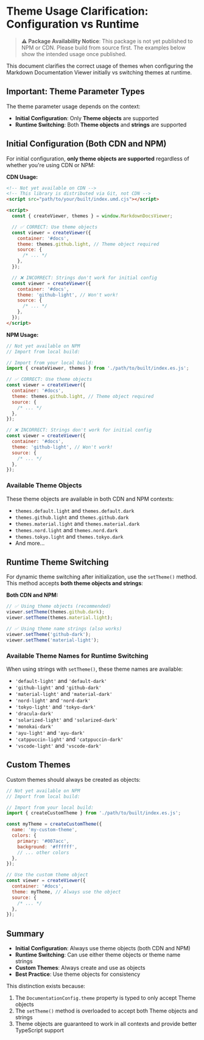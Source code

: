 # Theme Usage Clarification: Configuration vs Runtime

> **⚠️ Package Availability Notice**: This package is not yet published to NPM or CDN. Please build from source first. The examples below show the intended usage once published.

This document clarifies the correct usage of themes when configuring the Markdown Documentation Viewer initially vs switching themes at runtime.

## Important: Theme Parameter Types

The theme parameter usage depends on the context:

- **Initial Configuration**: Only **Theme objects** are supported
- **Runtime Switching**: Both **Theme objects** and **strings** are supported

## Initial Configuration (Both CDN and NPM)

For initial configuration, **only theme objects are supported** regardless of whether you're using CDN or NPM:

**CDN Usage:**

```html
<!-- Not yet available on CDN -->
<!-- This library is distributed via Git, not CDN -->
<script src="path/to/your/built/index.umd.cjs"></script>

<script>
  const { createViewer, themes } = window.MarkdownDocsViewer;

  // ✅ CORRECT: Use theme objects
  const viewer = createViewer({
    container: '#docs',
    theme: themes.github.light, // Theme object required
    source: {
      /* ... */
    },
  });

  // ❌ INCORRECT: Strings don't work for initial config
  const viewer = createViewer({
    container: '#docs',
    theme: 'github-light', // Won't work!
    source: {
      /* ... */
    },
  });
</script>
```

**NPM Usage:**

```javascript
// Not yet available on NPM
// Import from local build:

// Import from your local build:
import { createViewer, themes } from './path/to/built/index.es.js';

// ✅ CORRECT: Use theme objects
const viewer = createViewer({
  container: '#docs',
  theme: themes.github.light, // Theme object required
  source: {
    /* ... */
  },
});

// ❌ INCORRECT: Strings don't work for initial config
const viewer = createViewer({
  container: '#docs',
  theme: 'github-light', // Won't work!
  source: {
    /* ... */
  },
});
```

### Available Theme Objects

These theme objects are available in both CDN and NPM contexts:

- `themes.default.light` and `themes.default.dark`
- `themes.github.light` and `themes.github.dark`
- `themes.material.light` and `themes.material.dark`
- `themes.nord.light` and `themes.nord.dark`
- `themes.tokyo.light` and `themes.tokyo.dark`
- And more...

## Runtime Theme Switching

For dynamic theme switching after initialization, use the `setTheme()` method. This method accepts **both theme objects and strings**:

**Both CDN and NPM:**

```javascript
// ✅ Using theme objects (recommended)
viewer.setTheme(themes.github.dark);
viewer.setTheme(themes.material.light);

// ✅ Using theme name strings (also works)
viewer.setTheme('github-dark');
viewer.setTheme('material-light');
```

### Available Theme Names for Runtime Switching

When using strings with `setTheme()`, these theme names are available:

- `'default-light'` and `'default-dark'`
- `'github-light'` and `'github-dark'`
- `'material-light'` and `'material-dark'`
- `'nord-light'` and `'nord-dark'`
- `'tokyo-light'` and `'tokyo-dark'`
- `'dracula-dark'`
- `'solarized-light'` and `'solarized-dark'`
- `'monokai-dark'`
- `'ayu-light'` and `'ayu-dark'`
- `'catppuccin-light'` and `'catppuccin-dark'`
- `'vscode-light'` and `'vscode-dark'`

## Custom Themes

Custom themes should always be created as objects:

```javascript
// Not yet available on NPM
// Import from local build:

// Import from your local build:
import { createCustomTheme } from './path/to/built/index.es.js';

const myTheme = createCustomTheme({
  name: 'my-custom-theme',
  colors: {
    primary: '#007acc',
    background: '#ffffff',
    // ... other colors
  },
});

// Use the custom theme object
const viewer = createViewer({
  container: '#docs',
  theme: myTheme, // Always use the object
  source: {
    /* ... */
  },
});
```

## Summary

- **Initial Configuration**: Always use theme objects (both CDN and NPM)
- **Runtime Switching**: Can use either theme objects or theme name strings
- **Custom Themes**: Always create and use as objects
- **Best Practice**: Use theme objects for consistency

This distinction exists because:

1. The `DocumentationConfig.theme` property is typed to only accept Theme objects
2. The `setTheme()` method is overloaded to accept both Theme objects and strings
3. Theme objects are guaranteed to work in all contexts and provide better TypeScript support
